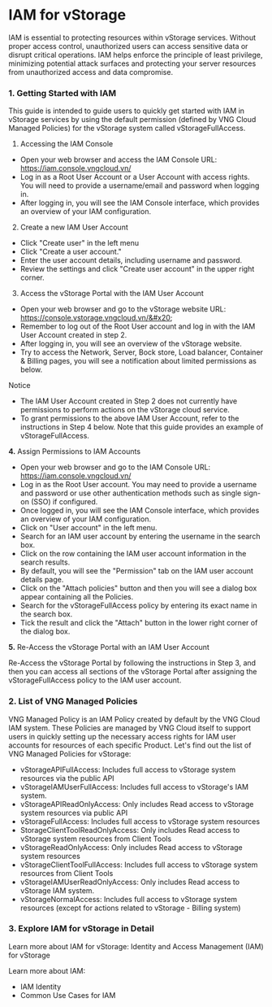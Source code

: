 # IAM for vStorage

IAM is essential to protecting resources within vStorage services. Without proper access control, unauthorized users can access sensitive data or disrupt critical operations. IAM helps enforce the principle of least privilege, minimizing potential attack surfaces and protecting your server resources from unauthorized access and data compromise.

### 1. Getting Started with IAM&#x20;

This guide is intended to guide users to quickly get started with IAM in vStorage services by using the default permission (defined by VNG Cloud Managed Policies) for the vStorage system called vStorageFullAccess.

1. Accessing the IAM Console&#x20;

* Open your web browser and access the IAM Console URL: https://iam.console.vngcloud.vn/
* Log in as a Root User Account or a User Account with access rights. You will need to provide a username/email and password when logging in.&#x20;
* After logging in, you will see the IAM Console interface, which provides an overview of your IAM configuration.

2. Create a new IAM User Account&#x20;

* Click "Create user" in the left menu
* Click "Create a user account."&#x20;
* Enter the user account details, including username and password.&#x20;
* Review the settings and click "Create user account" in the upper right corner.

3. Access the vStorage Portal with the IAM User Account&#x20;

* Open your web browser and go to the vStorage website URL: https://console.vstorage.vngcloud.vn/&#x20;
* Remember to log out of the Root User account and log in with the IAM User Account created in step 2.&#x20;
* After logging in, you will see an overview of the vStorage website.&#x20;
* Try to access the Network, Server, Bock store, Load balancer, Container & Billing pages, you will see a notification about limited permissions as below.

Notice

* The IAM User Account created in Step 2 does not currently have permissions to perform actions on the vStorage cloud service.&#x20;
* To grant permissions to the above IAM User Account, refer to the instructions in Step 4 below. Note that this guide provides an example of vStorageFullAccess.

**4.** Assign Permissions to IAM Accounts&#x20;

* Open your web browser and go to the IAM Console URL: https://iam.console.vngcloud.vn/
* Log in as the Root User account. You may need to provide a username and password or use other authentication methods such as single sign-on (SSO) if configured.&#x20;
* Once logged in, you will see the IAM Console interface, which provides an overview of your IAM configuration.&#x20;
* Click on "User account" in the left menu.
* Search for an IAM user account by entering the username in the search box.&#x20;
* Click on the row containing the IAM user account information in the search results.&#x20;
* By default, you will see the "Permission" tab on the IAM user account details page.&#x20;
* Click on the "Attach policies" button and then you will see a dialog box appear containing all the Policies.&#x20;
* Search for the vStorageFullAccess policy by entering its exact name in the search box.&#x20;
* Tick the result and click the "Attach" button in the lower right corner of the dialog box.

**5.** Re-Access the vStorage Portal with an IAM User Account&#x20;

Re-Access the vStorage Portal by following the instructions in Step 3, and then you can access all sections of the vStorage Portal after assigning the vStorageFullAccess policy to the IAM user account.

### **2. List of VNG Managed Policies** <a href="#iamforvstorage-2.danhsachvngmanagedpolicies" id="iamforvstorage-2.danhsachvngmanagedpolicies"></a>

VNG Managed Policy is an IAM Policy created by default by the VNG Cloud IAM system. These Policies are managed by VNG Cloud itself to support users in quickly setting up the necessary access rights for IAM user accounts for resources of each specific Product. Let's find out the list of VNG Managed Policies for vStorage:

* vStorageAPIFullAccess: Includes full access to vStorage system resources via the public API
* vStorageIAMUserFullAccess: Includes full access to vStorage's IAM system.
* vStorageAPIReadOnlyAccess: Only includes Read access to vStorage system resources via public API&#x20;
* vStorageFullAccess: Includes full access to vStorage system resources&#x20;
* StorageClientToolReadOnlyAccess: Only includes Read access to vStorage system resources from Client Tools&#x20;
* vStorageReadOnlyAccess: Only includes Read access to vStorage system resources
* vStorageClientToolFullAccess: Includes full access to vStorage system resources from Client Tools
* vStorageIAMUserReadOnlyAccess: Only includes Read access to vStorage IAM system.
* vStorageNormalAccess: Includes full access to vStorage system resources (except for actions related to vStorage - Billing system)

### **3.** Explore IAM for vStorage in Detail  <a href="#iamforvserver-3.khamphachitietcachsudungiamchovserver" id="iamforvserver-3.khamphachitietcachsudungiamchovserver"></a>

Learn more about IAM for vStorage: Identity and Access Management (IAM) for vStorage

Learn more about IAM:&#x20;

* IAM Identity&#x20;
* Common Use Cases for IAM
